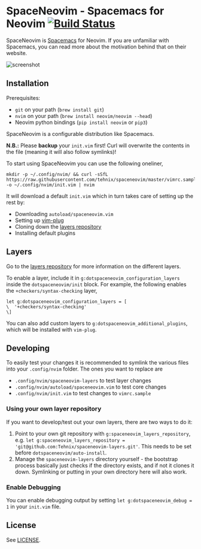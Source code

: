 # SpaceNeovim - Spacemacs for Neovim [![Build Status](https://travis-ci.org/Tehnix/spaceneovim.svg?branch=master)](https://travis-ci.org/Tehnix/spaceneovim)

SpaceNeovim is [Spacemacs](https://github.com/syl20bnr/spacemacs) for Neovim. If
you are unfamiliar with Spacemacs, you can read more about the motivation behind
that on their website.

![screenshot](assets/Screenshot%202016-09-18%2000.43.37.png)

## Installation

Prerequisites:

* `git` on your path (`brew install git`)
* `nvim` on your path (`brew install neovim/neovim --head`)
* Neovim python bindings (`pip install neovim` or `pip3`)

SpaceNeovim is a configurable distribution like Spacemacs.

__N.B.:__ Please __backup__ your `init.vim` first! Curl will overwrite the contents in the file (meaning it will also follow symlinks)!

To start using SpaceNeovim you can use the following oneliner,

```shell
mkdir -p ~/.config/nvim/ && curl -sSfL https://raw.githubusercontent.com/tehnix/spaceneovim/master/vimrc.sample -o ~/.config/nvim/init.vim | nvim
```

It will download a default `init.vim` which in turn takes care of setting up the
rest by:

* Downloading `autoload/spaceneovim.vim`
* Setting up [vim-plug](https://github.com/junegunn/vim-plug)
* Cloning down the [layers repository](https://github.com/Tehnix/spaceneovim-layers)
* Installing default plugins

## Layers

Go to the [layers repository](https://github.com/Tehnix/spaceneovim-layers) for
more information on the different layers.

To enable a layer, include it in `g:dotspaceneovim_configuration_layers` inside the `dotspaceneovim/init` block. For example, the following enables the `+checkers/syntax-checking` layer,

```viml
let g:dotspaceneovim_configuration_layers = [
\  '+checkers/syntax-checking'
\]
```

You can also add custom layers to `g:dotspaceneovim_additional_plugins`, which will be installed with `vim-plug`.

## Developing

To easily test your changes it is recommended to symlink the various files into your `.config/nvim` folder. The ones you want to replace are

* `.config/nvim/spaceneovim-layers` to test layer changes
* `.config/nvim/autoload/spaceneovim.vim` to test core changes
* `.config/nvim/init.vim` to test changes to `vimrc.sample`

### Using your own layer repository

If you want to develop/test out your own layers, there are two ways to do it:

1. Point to your own git repository with `g:spaceneovim_layers_repository`, e.g. `let g:spaceneovim_layers_repository = 'git@github.com:Tehnix/spaceneovim-layers.git'`. This needs to be set before `dotspaceneovim/auto-install`.
1. Manage the `spaceneovim-layers` directory yourself - the bootstrap process basically just checks if the directory exists, and if not it clones it down. Symlinking or putting in your own directory here will also work.

### Enable Debugging

You can enable debugging output by setting `let g:dotspaceneovim_debug = 1` in your `init.vim` file.

## License

See [LICENSE](LICENSE).
